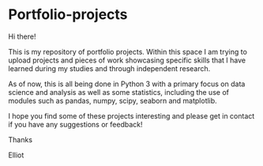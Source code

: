 # Portfolio-projects

Hi there!

This is my repository of portfolio projects. Within this space I am trying to upload projects and pieces of work showcasing specific skills
that I have learned during my studies and through independent research. 

As of now, this is all being done in Python 3 with a primary focus on data science and analysis as well as some statistics, including the use of modules such as pandas, numpy,
scipy, seaborn and matplotlib. 

I hope you find some of these projects interesting and please get in contact if you have any suggestions or feedback! 

Thanks 

Elliot 
